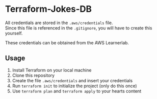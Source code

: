 # Terraform-Jokes-DB

All credentials are stored in the `.aws/credentials` file.  
Since this file is referenced in the `.gitignore`, you will have to create this yourself.

These credentials can be obtained from the AWS Learnerlab.

## Usage

1. Install Terraform on your local machine
2. Clone this repository
3. Create the file `.aws/credentials` and insert your credentials
4. Run `terraform init` to initialize the project (only do this once)
5. Use `terraform plan` and `terraform apply` to your hearts content